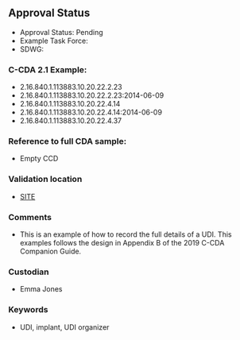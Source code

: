 ## Approval Status
* Approval Status: Pending
* Example Task Force: 
* SDWG: 

### C-CDA 2.1 Example:
* 2.16.840.1.113883.10.20.22.2.23
* 2.16.840.1.113883.10.20.22.2.23:2014-06-09
* 2.16.840.1.113883.10.20.22.4.14
* 2.16.840.1.113883.10.20.22.4.14:2014-06-09
* 2.16.840.1.113883.10.20.22.4.37

### Reference to full CDA sample:
* Empty CCD


### Validation location

* [SITE](https://site.healthit.gov/sandbox-ccda/ccda-validator)


### Comments

* This is an example of how to record the full details of a UDI. This examples follows the design in Appendix B of the 2019 C-CDA Companion Guide.

### Custodian

* Emma Jones

### Keywords

* UDI, implant, UDI organizer